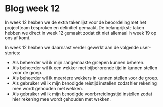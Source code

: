 # Blog week 12 #

In week 12 hebben we de extra takenlijst voor de beoordeling met het projectteam besproken en definitief gemaakt. De belangrijkste taken hebben we direct in week 12 gemaakt zodat dit niet allemaal in week 19 op ons af komt.

In week 12 hebben we daarnaast verder gewerkt aan de volgende user-stories:

<ul>
<li>Als beheerder wil ik mijn aangemaakte groepen kunnen beheren.</li>
<li>Als beheerder wil ik een wekker met bijbehorende tijd in kunnen stellen voor de groep.</li>
<li>Als beheerder wil ik meerdere wekkers in kunnen stellen voor de groep.</li>
<li>Als gebruiker wil ik mijn benodigde reistijd instellen zodat hier rekening mee wordt gehouden met wekken.</li>
<li>Als gebruiker wil ik mijn benodigde voorbereidingstijd instellen zodat hier rekening mee wordt gehouden met wekken.</li>
</ul>
